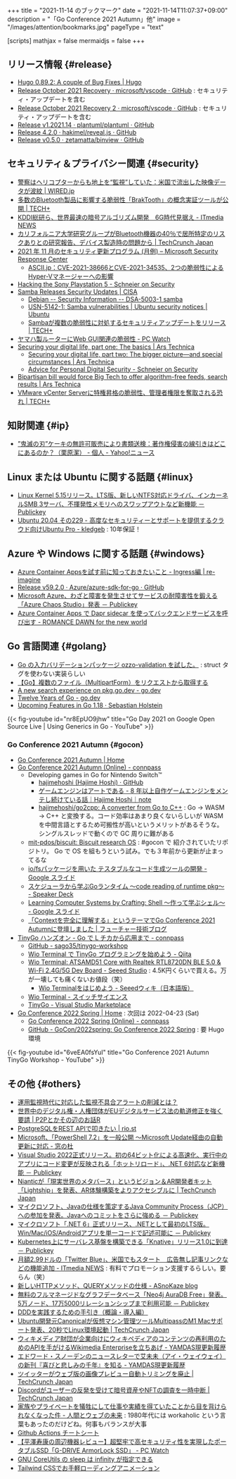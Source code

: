 +++
title = "2021-11-14 のブックマーク"
date =  "2021-11-14T11:07:37+09:00"
description = "「Go Conference 2021 Autumn」他"
image = "/images/attention/bookmarks.jpg"
pageType = "text"

[scripts]
  mathjax = false
  mermaidjs = false
+++

## リリース情報 {#release}

- [Hugo 0.89.2: A couple of Bug Fixes | Hugo](https://gohugo.io/news/0.89.2-relnotes/)
- [Release October 2021 Recovery · microsoft/vscode · GitHub](https://github.com/microsoft/vscode/releases/tag/1.62.1) : セキュリティ・アップデートを含む
- [Release October 2021 Recovery 2 · microsoft/vscode · GitHub](https://github.com/microsoft/vscode/releases/tag/1.62.2) : セキュリティ・アップデートを含む
- [Release v1.2021.14 · plantuml/plantuml · GitHub](https://github.com/plantuml/plantuml/releases/tag/v1.2021.14)
- [Release 4.2.0 · hakimel/reveal.js · GitHub](https://github.com/hakimel/reveal.js/releases/tag/4.2.0)
- [Release v0.5.0 · zetamatta/binview · GitHub](https://github.com/zetamatta/binview/releases/tag/v0.5.0)

## セキュリティ＆プライバシー関連 {#security}

- [警察はヘリコプターからも地上を“監視”していた：米国で流出した映像データが波紋 | WIRED.jp](https://wired.jp/2021/11/07/ddosecrets-police-helicopter-data-leak/)
- [多数のBluetooth製品に影響する脆弱性「BrakTooth」の概念実証ツールが公開 | TECH+](https://news.mynavi.jp/article/20211106-2178624/)
- [KDDI総研ら、世界最速の暗号アルゴリズム開発　6G時代見据え - ITmedia NEWS](https://www.itmedia.co.jp/news/articles/2111/09/news084.html)
- [カリフォルニア大学研究グループがBluetooth機器の40％で居所特定のリスクありとの研究報告、デバイス製造時の問題から  |  TechCrunch Japan](https://jp.techcrunch.com/2021/11/08/ble-location-tracking-attack/)
- [2021 年 11 月のセキュリティ更新プログラム (月例) – Microsoft Security Response Center](https://msrc-blog.microsoft.com/2021/11/09/202111-security-updates/)
  - [ASCII.jp：CVE-2021-38666とCVE-2021-34535、2つの脆弱性によるHyper-Vマネージャーへの影響](https://ascii.jp/elem/000/004/074/4074940/)
- [Hacking the Sony Playstation 5 - Schneier on Security](https://www.schneier.com/blog/archives/2021/11/hacking-the-sony-playstation-5.html)
- [Samba Releases Security Updates | CISA](https://us-cert.cisa.gov/ncas/current-activity/2021/11/09/samba-releases-security-updates)
  - [Debian -- Security Information -- DSA-5003-1 samba](https://www.debian.org/security/2021/dsa-5003)
  - [USN-5142-1: Samba vulnerabilities | Ubuntu security notices | Ubuntu](https://ubuntu.com/security/notices/USN-5142-1)
  - [Sambaが複数の脆弱性に対処するセキュリティアップデートをリリース | TECH+](https://news.mynavi.jp/article/20211110-2182676/)
- [ヤマハ製ルーターにWeb GUI関連の脆弱性  - PC Watch](https://pc.watch.impress.co.jp/docs/news/1365341.html)
- [Securing your digital life, part one: The basics | Ars Technica](https://arstechnica.com/features/2021/10/securing-your-digital-life-part-1/)
  - [Securing your digital life, part two: The bigger picture—and special circumstances | Ars Technica](https://arstechnica.com/information-technology/2021/10/securing-your-digital-life-part-2/)
  - [Advice for Personal Digital Security - Schneier on Security](https://www.schneier.com/blog/archives/2021/11/advice-for-personal-digital-security.html)
- [Bipartisan bill would force Big Tech to offer algorithm-free feeds, search results | Ars Technica](https://arstechnica.com/tech-policy/2021/11/bill-proposes-algorithm-free-option-on-big-tech-platforms-may-portend-bigger-steps/)
- [VMware vCenter Serverに特権昇格の脆弱性、管理者権限を奪取される恐れ | TECH+](https://news.mynavi.jp/article/20211112-2185252/)

## 知財関連 {#ip}

- [”鬼滅の刃”ケーキの無許可販売により書類送検：著作権侵害の線引きはどこにあるのか？（栗原潔） - 個人 - Yahoo!ニュース](https://news.yahoo.co.jp/byline/kuriharakiyoshi/20211110-00267388)

## Linux または Ubuntu に関する話題 {#linux}

- [Linux Kernel 5.15リリース。LTS版、新しいNTFS対応ドライバ、インカーネルSMB 3サーバ、不揮発性メモリへのスワップアウトなど新機能 － Publickey](https://www.publickey1.jp/blog/21/linux_kernel_515ltsntfssmb_3.html)
- [Ubuntu 20.04 その229 - 高度なセキュリティーとサポートを提供するクラウド向けUbuntu Pro - kledgeb](https://kledgeb.blogspot.com/2021/11/ubuntu-2004-229-ubuntu-pro.html) : 10年保証！

## Azure や Windows に関する話題 {#windows}

- [Azure Container Appsを試す前に知っておきたいこと - Ingress編 | re-imagine](https://ToruMakabe.github.io/post/az-containerapps-ingress-things-to-know/)
- [Release v59.2.0 · Azure/azure-sdk-for-go · GitHub](https://github.com/Azure/azure-sdk-for-go/releases/tag/v59.2.0)
- [Microsoft Azure、わざと障害を発生させてサービスの耐障害性を鍛える「Azure Chaos Studio」発表 － Publickey](https://www.publickey1.jp/blog/21/microsoft_azureazure_chaos_studio.html)
- [Azure Container Apps で Dapr sidecar を使ってバックエンドサービスを呼び出す - ROMANCE DAWN for the new world](https://gooner.hateblo.jp/entry/2021/11/13/155331)

## Go 言語関連 {#golang}

- [Go の入力バリデーションパッケージ ozzo-validation を試した。](https://zenn.dev/mattn/articles/893f28eff96129) : struct タグを使わない実装らしい
- [【Go】複数のファイル（MultipartForm）をリクエストから取得する](https://zenn.dev/someone7140/articles/f4e93ad47930cd)
- [A new search experience on pkg.go.dev - go.dev](https://go.dev/blog/pkgsite-search-redesign)
- [Twelve Years of Go - go.dev](https://go.dev/blog/12years)
- [Upcoming Features in Go 1.18 · Sebastian Holstein](https://sebastian-holstein.de/post/2021-11-08-go-1.18-features/)

{{< fig-youtube id="nr8EpUO9jhw" title="Go Day 2021 on Google Open Source Live | Using Generics in Go - YouTube" >}}

### Go Conference 2021 Autumn {#gocon}

- [Go Conference 2021 Autumn | Home](https://gocon.jp/2021autumn/)
- [Go Conference 2021 Autumn (Online) - connpass](https://gocon.connpass.com/event/213865/)
  - Developing games in Go for Nintendo Switch™
    - [hajimehoshi (Hajime Hoshi) · GitHub](https://github.com/hajimehoshi)
    - [ゲームエンジンはアートである - 8 年以上自作ゲームエンジンをメンテし続けている話｜Hajime Hoshi｜note](https://note.com/hajimehoshi/n/nc09751f2dbf9)
    - [hajimehoshi/go2cpp: A converter from Go to C++](https://github.com/hajimehoshi/go2cpp) : Go → WASM → C++ と変換する。コード効率はあまり良くないらしいが WASM を中間言語とするため可搬性が高いというメリットがあるそうな。シングルスレッドで動くので GC 周りに難がある
  - [mit-pdos/biscuit: Biscuit research OS](https://github.com/mit-pdos/biscuit) : #gocon で 紹介されていたリポジトリ。 Go で OS を組もうという試み。でも３年前から更新が止まってるな
  - [io/fsパッケージを用いた テスタブルなコード生成ツールの開発 - Google スライド](https://docs.google.com/presentation/d/1Ve4GyJGQG-3_Cz5Alse2Am7k4ngcpiCpwwgSfDPzmnE/edit#slide=id.p)
  - [スケジューラから学ぶGoランタイム 〜code reading of runtime pkg〜 - Speaker Deck](https://speakerdeck.com/sakiengineer/sukeziyurakaraxue-bugorantaimu-code-reading-of-runtime-pkg)
  - [Learning Computer Systems by Crafting: Shell  〜作って学ぶシェル〜 - Google スライド](https://docs.google.com/presentation/d/e/2PACX-1vTjNhH-Fh3WwUe-hLT777OI4YOAxtG5YUqIfEzt63nwyvzNra-7leKPz4YcwWSuHt-jBJxAbuPliWXg/pub#slide=id.p)
  - [「Contextを完全に理解する」というテーマでGo Conference 2021 Autumnに登壇しました | フューチャー技術ブログ](https://future-architect.github.io/articles/20211119a/)
- [TinyGo ハンズオン  - Go で L チカから応用まで - connpass](https://gocon.connpass.com/event/226098/)
  - [GitHub - sago35/tinygo-workshop](https://github.com/sago35/tinygo-workshop)
  - [Wio Terminal で TinyGo プログラミングを始めよう - Qiita](https://qiita.com/sago35/items/92b22e8cbbf99d0cd3ef)
  - [Wio Terminal: ATSAMD51 Core with Realtek RTL8720DN BLE 5.0 & Wi-Fi 2.4G/5G Dev Board - Seeed Studio](https://www.seeedstudio.com/Wio-Terminal-p-4509.html) : 4.5K円くらいで買える。万が一壊しても痛くないお値段（笑）
    - [Wio Terminalをはじめよう - Seeedウィキ（日本語版）](http://wiki.seeedstudio.com/jp/Wio-Terminal-Getting-Started/)
  - [Wio Terminal - スイッチサイエンス](https://www.switch-science.com/catalog/6360/)
  - [TinyGo - Visual Studio Marketplace](https://marketplace.visualstudio.com/items?itemName=tinygo.vscode-tinygo)
- [Go Conference 2022 Spring  | Home](https://gocon.jp/2022spring/) : 次回は 2022-04-23 (Sat)
  - [Go Conference 2022 Spring (Online) - connpass](https://gocon.connpass.com/event/212162/)
  - [GitHub - GoCon/2022spring: Go Conference 2022 Spring](https://github.com/GoCon/2022spring) : 要 Hugo 環境

{{< fig-youtube id="6veEA0fsYuI" title="Go Conference 2021 Autumn TinyGo Workshop - YouTube" >}}


## その他 {#others}

- [運用監視時代に対応した監視不具合アラートの削減とは？](https://zenn.dev/supersatton/articles/cf260f20e06dde)
- [世界中のデジタル権・人権団体がEUデジタルサービス法の軌道修正を強く要請 | P2Pとかその辺のお話R](https://p2ptk.org/freedom-of-speech/3440)
- [PostgreSQLをREST APIで叩きたい  |  rio.st](https://rio.st/2021/11/09/postgresql%e3%82%92rest-api%e3%81%a7%e5%8f%a9%e3%81%8d%e3%81%9f%e3%81%84/)
- [Microsoft、「PowerShell 7.2」を一般公開 ～Microsoft Update経由の自動更新に対応 - 窓の杜](https://forest.watch.impress.co.jp/docs/news/1364749.html)
- [Visual Studio 2022正式リリース。初の64ビット化による高速化、実行中のアプリにコード変更が反映される「ホットリロード」、.NET 6対応など新機能 － Publickey](https://www.publickey1.jp/blog/21/visual_studio_202264net_6.html)
- [Nianticが「現実世界のメタバース」というビジョン＆AR開発者キット「Lightship」を発表、AR体験構築をよりアクセシブルに  |  TechCrunch Japan](https://jp.techcrunch.com/2021/11/09/2021-11-08-niantic-reveals-its-vision-for-a-real-world-metaverse-releases-lightship-ar-developer-kit/)
- [マイクロソフト、Javaの仕様を策定するJava Community Process（JCP）への参加を発表。Javaへのコミットをさらに強める － Publickey](https://www.publickey1.jp/blog/21/javajava_community_processjcpjava.html)
- [マイクロソフト「.NET 6」正式リリース、.NETとして最初のLTS版。Win/Mac/iOS/Androidアプリを単一コードで記述可能に － Publickey](https://www.publickey1.jp/blog/21/net_6netlts.html)
- [Kubernetes上にサーバレス基盤を構築できる「Knative」リリース1.0に到達 － Publickey](https://www.publickey1.jp/blog/21/kubernetesknative10.html)
- [月額2.99ドルの「Twitter Blue」、米国でもスタート　広告無し記事リンクなどの機能追加 - ITmedia NEWS](https://www.itmedia.co.jp/news/articles/2111/10/news068.html) : 有料でプロモーション支援するらしい。要らん（笑）
- [新しいHTTPメソッド、QUERYメソッドの仕様 - ASnoKaze blog](https://asnokaze.hatenablog.com/entry/2021/11/09/231858)
- [無料のフルマネージドなグラフデータベース「Neo4j AuraDB Free」発表。5万ノード、17万5000リレーションシップまで利用可能 － Publickey](https://www.publickey1.jp/blog/21/neo4j_auradb_free5175000.html)
- [DDDを実践するための手引き（概論・導入編）](https://zenn.dev/kohii/articles/b96634b9a14897)
- [Ubuntu開発元Canonicalが仮想マシン管理ツールMultipassのM1 Macサポート発表、20秒でLinux環境起動  |  TechCrunch Japan](https://jp.techcrunch.com/2021/11/11/ubuntu-publisher-bring-m1-mac-multipass/)
- [ウィキメディア財団が企業向けにウィキペディアのコンテンツの再利用のためのAPIを手がけるWikimedia Enterpriseを立ちあげ - YAMDAS現更新履歴](https://yamdas.hatenablog.com/entry/20211111/wikimedia-enterprise)
- [エドワード・スノーデンのニュースレターで艾未未（アイ・ウェイウェイ）の新刊『喜びと悲しみの千年』を知る - YAMDAS現更新履歴](https://yamdas.hatenablog.com/entry/20211111/ai-weiwei)
- [ツイッターがウェブ版の画像プレビュー自動トリミングを廃止  |  TechCrunch Japan](https://jp.techcrunch.com/2021/11/12/2021-11-11-twitter-no-longer-crops-image-previews-on-the-web/)
- [Discordがユーザーの反発を受けて暗号資産やNFTの調査を一時中断  |  TechCrunch Japan](https://jp.techcrunch.com/2021/11/12/2021-11-10-discord-nfts-crypto-jason-citron/)
- [家族やプライベートを犠牲にして仕事や実績を得ていたことから目を背けられなくなった件 - 人間とウェブの未来](https://hb.matsumoto-r.jp/entry/2021/11/12/110219) : 1980年代には workaholic という言葉もあったのだけどね。何事もバランスが大事
- [Github Actions チートシート](https://zenn.dev/masaaania/articles/c930f2f755a577)
- [【平澤寿康の周辺機器レビュー】超堅牢で高セキュリティ性を実現したポータブルSSD「G-DRIVE ArmorLock SSD」  - PC Watch](https://pc.watch.impress.co.jp/docs/column/hirasawa/1365715.html)
- [GNU CoreUtils の sleep は infinity が指定できる](https://zenn.dev/mattn/articles/bf1be136609be5)
- [Tailwind CSSでお手軽ローディングアニメーション](https://zenn.dev/catnose99/articles/19a05103ab9ec7)
